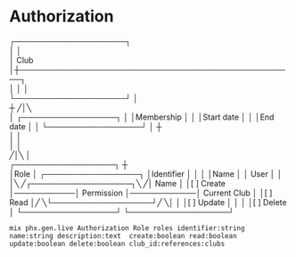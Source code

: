 # Authorization
┌────────────────────┐                                                             
│                    │                                                             
│        Club        │┼──────────────────────────────────────────────────┐         
│                    │                                                   │         
└────────────────────┘                                                   │         
           ┼                                                            ╱│╲        
           │                                                    ┌─────────────────┐
           │                                                    │Membership       │
           │                                                    │Start date       │
           │                                                    │End date         │
           │                                                    └─────────────────┘
           │                                                             ┼         
           │                                                             │         
           │                                                             │         
          ╱│╲                                                            │         
 ┌──────────────────┐                                                    ┼         
 │Role              │                                           ┌─────────────────┐
 │Identifier        │                                           │                 │
 │Name              │                                           │      User       │
 │                  │╲         ╱┌──────────────────┐╲          ╱│      Name       │
 │[ ] Create        │───────────│    Permission    │────────────│  Current Club   │
 │[ ] Read          │╱         ╲└──────────────────┘╱          ╲│                 │
 │[ ] Update        │                                           │                 │
 │[ ] Delete        │                                           └─────────────────┘
 └──────────────────┘                                                                                                                      
 
 ```
 mix phx.gen.live Authorization Role roles identifier:string name:string description:text  create:boolean read:boolean update:boolean delete:boolean club_id:references:clubs
 ```